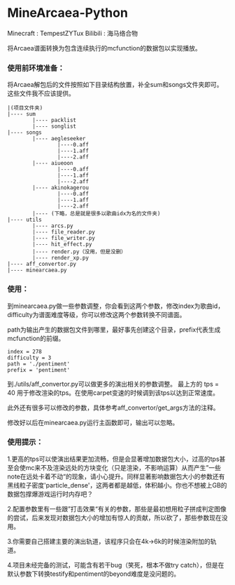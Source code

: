 # MineArcaea-Python

Minecraft : TempestZYTux
Bilibili : 海马络合物

将Arcaea谱面转换为包含连续执行的mcfunction的数据包以实现播放。

### 使用前环境准备：
将Arcaea解包后的文件按照如下目录结构放置，补全sum和songs文件夹即可。这些文件我不应该提供。

```text
|(项目文件夹)
|---- sum
        |---- packlist
        |---- songlist
|---- songs
        |---- aegleseeker
                |----0.aff
                |----1.aff
                |----2.aff
        |---- aiueoon
                |----0.aff
                |----1.aff
                |----2.aff
        |---- akinokagerou
                |----0.aff
                |----1.aff
                |----2.aff
        |---- (下略，总是就是很多以歌曲idx为名的文件夹)
|---- utils
        |---- arcs.py
        |---- file_reader.py
        |---- file_writer.py
        |---- hit_effect.py
        |---- render.py（没用，但是没删）
        |---- render_xp.py
|---- aff_convertor.py
|---- minearcaea.py
```
### 使用：
到minearcaea.py做一些参数调整，你会看到这两个参数，修改index为歌曲id，difficulty为谱面难度等级，你可以修改这两个参数转换不同谱面。

path为输出产生的数据包文件到哪里，最好事先创建这个目录，prefix代表生成mcfunction的前缀。
```text
index = 278
difficulty = 3
path = './pentiment'
prefix = 'pentiment'
```

到./utils/aff_convertor.py可以做更多的演出相关的参数调整。
最上方的 tps = 40 用于修改渲染的tps。在使用carpet变速的时候调到该tps以达到正常速度。

此外还有很多可以修改的参数，具体参考aff_convertor/get_args方法的注释。

修改好以后在minearcaea.py运行主函数即可，输出可以忽略。

### 使用提示：
1.更高的tps可以使演出结果更加流畅，但是会显著增加数据包大小，过高的tps甚至会使mc来不及渲染远处的方块变化（只是渲染，不影响运算）从而产生”一些note在远处卡着不动“的现象，请小心提升。同样显著影响数据包大小的参数还有黑线粒子密度'particle_dense'，这两者都是越低，体积越小。你也不想被上GB的数据包撑爆游戏运行时内存吧？

2.配置参数里有一些跟”打击效果“有关的参数，那些是最初想用粒子拼成判定图像的尝试，后来发现对数据包大小的增加有惊人的贡献，所以砍了，那些参数现在没用。

3.你需要自己搭建主要的演出轨道，该程序只会在4k->6k的时候渲染附加的轨道。

4.项目未经完备的测试，可能含有若干bug（笑死，根本不做try catch），但是在默认参数下转换testify和pentiment的beyond难度是没问题的。